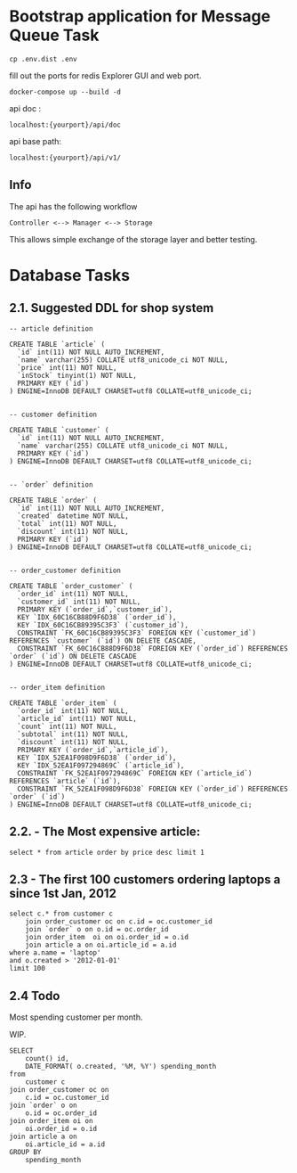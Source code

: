 # Bootstrap application for Message Queue Task

    cp .env.dist .env 

fill out the ports for redis Explorer GUI and web port.

    docker-compose up --build -d
    
api doc : 
    
    localhost:{yourport}/api/doc
    
api base path:

    localhost:{yourport}/api/v1/


## Info

The api has the following workflow

    Controller <--> Manager <--> Storage

This allows simple exchange of the storage layer and better testing. 



# Database Tasks 

## 2.1. Suggested DDL for shop system 

    -- article definition
    
    CREATE TABLE `article` (
      `id` int(11) NOT NULL AUTO_INCREMENT,
      `name` varchar(255) COLLATE utf8_unicode_ci NOT NULL,
      `price` int(11) NOT NULL,
      `inStock` tinyint(1) NOT NULL,
      PRIMARY KEY (`id`)
    ) ENGINE=InnoDB DEFAULT CHARSET=utf8 COLLATE=utf8_unicode_ci;
    
    
    -- customer definition
    
    CREATE TABLE `customer` (
      `id` int(11) NOT NULL AUTO_INCREMENT,
      `name` varchar(255) COLLATE utf8_unicode_ci NOT NULL,
      PRIMARY KEY (`id`)
    ) ENGINE=InnoDB DEFAULT CHARSET=utf8 COLLATE=utf8_unicode_ci;
    
    
    -- `order` definition
    
    CREATE TABLE `order` (
      `id` int(11) NOT NULL AUTO_INCREMENT,
      `created` datetime NOT NULL,
      `total` int(11) NOT NULL,
      `discount` int(11) NOT NULL,
      PRIMARY KEY (`id`)
    ) ENGINE=InnoDB DEFAULT CHARSET=utf8 COLLATE=utf8_unicode_ci;
    
    
    -- order_customer definition
    
    CREATE TABLE `order_customer` (
      `order_id` int(11) NOT NULL,
      `customer_id` int(11) NOT NULL,
      PRIMARY KEY (`order_id`,`customer_id`),
      KEY `IDX_60C16CB88D9F6D38` (`order_id`),
      KEY `IDX_60C16CB89395C3F3` (`customer_id`),
      CONSTRAINT `FK_60C16CB89395C3F3` FOREIGN KEY (`customer_id`) REFERENCES `customer` (`id`) ON DELETE CASCADE,
      CONSTRAINT `FK_60C16CB88D9F6D38` FOREIGN KEY (`order_id`) REFERENCES `order` (`id`) ON DELETE CASCADE
    ) ENGINE=InnoDB DEFAULT CHARSET=utf8 COLLATE=utf8_unicode_ci;
    
    
    -- order_item definition
    
    CREATE TABLE `order_item` (
      `order_id` int(11) NOT NULL,
      `article_id` int(11) NOT NULL,
      `count` int(11) NOT NULL,
      `subtotal` int(11) NOT NULL,
      `discount` int(11) NOT NULL,
      PRIMARY KEY (`order_id`,`article_id`),
      KEY `IDX_52EA1F098D9F6D38` (`order_id`),
      KEY `IDX_52EA1F097294869C` (`article_id`),
      CONSTRAINT `FK_52EA1F097294869C` FOREIGN KEY (`article_id`) REFERENCES `article` (`id`),
      CONSTRAINT `FK_52EA1F098D9F6D38` FOREIGN KEY (`order_id`) REFERENCES `order` (`id`)
    ) ENGINE=InnoDB DEFAULT CHARSET=utf8 COLLATE=utf8_unicode_ci;
    
## 2.2. - The Most expensive article:
    
    select * from article order by price desc limit 1
    
## 2.3 - The first 100 customers ordering laptops a since 1st Jan, 2012

    select c.* from customer c 
    	join order_customer oc on c.id = oc.customer_id 
    	join `order` o on o.id = oc.order_id 
    	join order_item  oi on oi.order_id = o.id
    	join article a on oi.article_id = a.id
    where a.name = 'laptop' 
    and o.created > '2012-01-01'
    limit 100 
    
## 2.4 Todo

Most spending customer per month.

WIP.

    SELECT
    	count() id,
    	DATE_FORMAT( o.created, '%M, %Y') spending_month
    from
    	customer c
    join order_customer oc on
    	c.id = oc.customer_id
    join `order` o on
    	o.id = oc.order_id
    join order_item oi on
    	oi.order_id = o.id
    join article a on
    	oi.article_id = a.id
    GROUP BY
    	spending_month
    
    